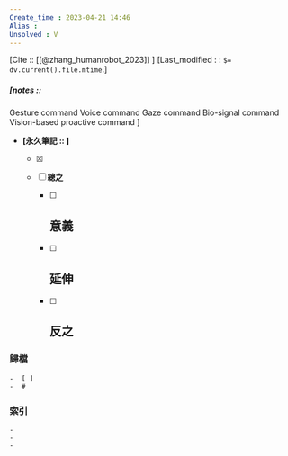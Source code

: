 ```yaml
---
Create_time : 2023-04-21 14:46
Alias : 
Unsolved : V
---
```

[Cite :: [[@zhang_humanrobot_2023]] ]
[Last_modified : : `$= dv.current().file.mtime`.]
##### [notes ::  
Gesture command
Voice command
Gaze command
Bio-signal command
Vision-based proactive command
]

- **[永久筆記 :: ]**
	
	- [x]
	
	- [ ] **總之**
		
		- [ ] **意義**
			-
		
		- [ ] **延伸**
			- 
		
		- [ ] **反之**
			-
		


### 歸檔 
	-  [ ]
	-  #

### 索引
	-
	-
	-
	
